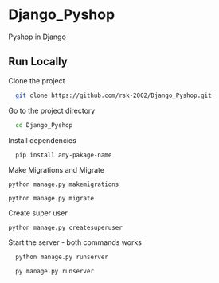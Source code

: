 # Django_Pyshop
Pyshop in Django

## Run Locally

Clone the project

```bash
  git clone https://github.com/rsk-2002/Django_Pyshop.git
```

Go to the project directory

```bash
  cd Django_Pyshop
```

Install dependencies

```bash
  pip install any-pakage-name
```

Make Migrations and Migrate
```base
python manage.py makemigrations
```
```base
python manage.py migrate
```
Create super user
```base
python manage.py createsuperuser
```
Start the server - both commands works

```bash
  python manage.py runserver
```
```bash
  py manage.py runserver
```
